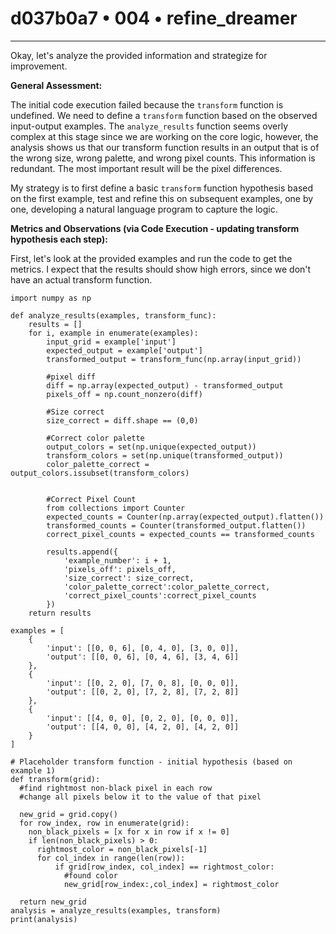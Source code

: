 # d037b0a7 • 004 • refine_dreamer

---
Okay, let's analyze the provided information and strategize for improvement.

**General Assessment:**

The initial code execution failed because the `transform` function is undefined. We need to define a `transform` function based on the observed input-output examples. The `analyze_results` function seems overly complex at this stage since we are working on the core logic, however, the analysis shows us that our transform function results in an output that is of the wrong size, wrong palette, and wrong pixel counts. This information is redundant. The most important result will be the pixel differences.

My strategy is to first define a basic `transform` function hypothesis based on the first example, test and refine this on subsequent examples, one by one, developing a natural language program to capture the logic.

**Metrics and Observations (via Code Execution - updating transform hypothesis each step):**

First, let's look at the provided examples and run the code to get the metrics.
I expect that the results should show high errors, since we don't have an actual transform function.
```tool_code
import numpy as np

def analyze_results(examples, transform_func):
    results = []
    for i, example in enumerate(examples):
        input_grid = example['input']
        expected_output = example['output']
        transformed_output = transform_func(np.array(input_grid))

        #pixel diff
        diff = np.array(expected_output) - transformed_output
        pixels_off = np.count_nonzero(diff)

        #Size correct
        size_correct = diff.shape == (0,0)

        #Correct color palette
        output_colors = set(np.unique(expected_output))
        transform_colors = set(np.unique(transformed_output))
        color_palette_correct = output_colors.issubset(transform_colors)


        #Correct Pixel Count
        from collections import Counter
        expected_counts = Counter(np.array(expected_output).flatten())
        transformed_counts = Counter(transformed_output.flatten())
        correct_pixel_counts = expected_counts == transformed_counts

        results.append({
            'example_number': i + 1,
            'pixels_off': pixels_off,
            'size_correct': size_correct,
            'color_palette_correct':color_palette_correct,
            'correct_pixel_counts':correct_pixel_counts
        })
    return results

examples = [
    {
        'input': [[0, 0, 6], [0, 4, 0], [3, 0, 0]],
        'output': [[0, 0, 6], [0, 4, 6], [3, 4, 6]]
    },
    {
        'input': [[0, 2, 0], [7, 0, 8], [0, 0, 0]],
        'output': [[0, 2, 0], [7, 2, 8], [7, 2, 8]]
    },
    {
        'input': [[4, 0, 0], [0, 2, 0], [0, 0, 0]],
        'output': [[4, 0, 0], [4, 2, 0], [4, 2, 0]]
    }
]

# Placeholder transform function - initial hypothesis (based on example 1)
def transform(grid):
  #find rightmost non-black pixel in each row
  #change all pixels below it to the value of that pixel

  new_grid = grid.copy()
  for row_index, row in enumerate(grid):
    non_black_pixels = [x for x in row if x != 0]
    if len(non_black_pixels) > 0:
      rightmost_color = non_black_pixels[-1]
      for col_index in range(len(row)):
          if grid[row_index, col_index] == rightmost_color:
            #found color
            new_grid[row_index:,col_index] = rightmost_color

  return new_grid
analysis = analyze_results(examples, transform)
print(analysis)
```
